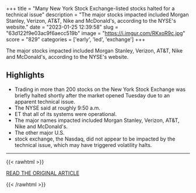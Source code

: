 +++
title = "Many New York Stock Exchange-listed stocks halted for a technical issue"
description = "The major stocks impacted included Morgan Stanley, Verizon, AT&T, Nike and McDonald's, according to the NYSE's website."
date = "2023-01-25 12:39:58"
slug = "63d122f9e03ac9f6aecc519b"
image = "https://i.imgur.com/RKxoR9c.jpg"
score = "829"
categories = ['early', 'led', 'exchange']
+++

The major stocks impacted included Morgan Stanley, Verizon, AT&T, Nike and McDonald's, according to the NYSE's website.

## Highlights

- Trading in more than 200 stocks on the New York Stock Exchange was briefly halted shortly after the market opened Tuesday due to an apparent technical issue.
- The NYSE said at roughly 9:50 a.m.
- ET that all of its systems were operational.
- The major names impacted included Morgan Stanley, Verizon, AT&T, Nike and McDonald's.
- The other major U.S.
- stock exchange, the Nasdaq, did not appear to be impacted by the technical issue, which may have triggered volatility halts.

---

{{< rawhtml >}}
  <p class="article-category">
    <a target="_blank" href="https://www.cnbc.com/2023/01/24/many-new-york-stock-exchange-listed-stocks-halted-for-a-technical-issue.html">READ THE ORIGINAL ARTICLE</a>
  </p>
{{< /rawhtml >}}
